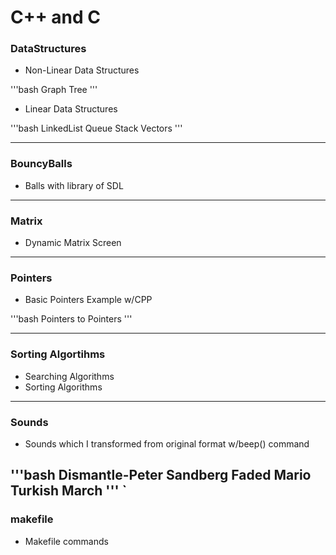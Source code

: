 # C++ and C

### **DataStructures**
	
- Non-Linear Data Structures

'''bash
    Graph
    Tree
'''

- Linear Data Structures

'''bash
    LinkedList
    Queue
    Stack
    Vectors
'''

---

### **BouncyBalls**
	
- Balls with library of SDL

---

### **Matrix**

- Dynamic Matrix Screen

---

### **Pointers**

- Basic Pointers Example w/CPP

'''bash
    Pointers to Pointers
'''

---

### **Sorting Algortihms**

- Searching Algorithms
- Sorting Algorithms

---

### **Sounds**

- Sounds which I transformed from original format w/beep() command

'''bash
    Dismantle-Peter Sandberg
    Faded
    Mario
    Turkish March
'''
    `
---

### **makefile**

- Makefile commands

